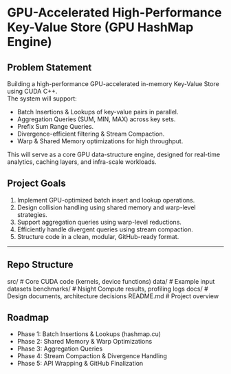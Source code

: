 # GPU-Accelerated High-Performance Key-Value Store (GPU HashMap Engine)

## Problem Statement
Building a high-performance GPU-accelerated in-memory Key-Value Store using CUDA C++.  
The system will support:
- Batch Insertions & Lookups of key-value pairs in parallel.
- Aggregation Queries (SUM, MIN, MAX) across key sets.
- Prefix Sum Range Queries.
- Divergence-efficient filtering & Stream Compaction.
- Warp & Shared Memory optimizations for high throughput.

This will serve as a core GPU data-structure engine, designed for real-time analytics, caching layers, and infra-scale workloads.

## Project Goals
1. Implement GPU-optimized batch insert and lookup operations.
2. Design collision handling using shared memory and warp-level strategies.
3. Support aggregation queries using warp-level reductions.
4. Efficiently handle divergent queries using stream compaction.
5. Structure code in a clean, modular, GitHub-ready format.

---

## Repo Structure
src/ # Core CUDA code (kernels, device functions)
data/ # Example input datasets
benchmarks/ # Nsight Compute results, profiling logs
docs/ # Design documents, architecture decisions
README.md # Project overview


## Roadmap
- Phase 1: Batch Insertions & Lookups (hashmap.cu)
- Phase 2: Shared Memory & Warp Optimizations
- Phase 3: Aggregation Queries
- Phase 4: Stream Compaction & Divergence Handling
- Phase 5: API Wrapping & GitHub Finalization
